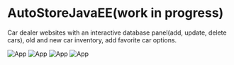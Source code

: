 # AutoStoreJavaEE(work in progress)
Car dealer websites with an interactive database panel(add, update, delete cars), 
 old and new car inventory, add favorite car options.
 
![App](https://github.com/SimiAlex/AutoStoreJavaEE/blob/master/src/main/resources/images/login.PNG)
![App](https://github.com/SimiAlex/AutoStoreJavaEE/blob/master/src/main/resources/images/home.PNG)
![App](https://github.com/SimiAlex/AutoStoreJavaEE/blob/master/src/main/resources/images/catalog.PNG)
![App](https://github.com/SimiAlex/AutoStoreJavaEE/blob/master/src/main/resources/images/car%20details.PNG)
